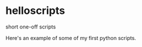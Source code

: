 helloscripts
============

short one-off scripts

Here's an example of some of my first python scripts.
